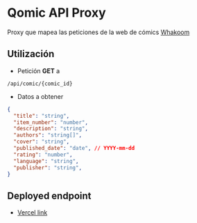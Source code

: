 # Qomic API Proxy

Proxy que mapea las peticiones de la web de cómics [Whakoom](https://www.whakoom.com/)

## Utilización
* Petición **GET** a
```
/api/comic/{comic_id}
```
* Datos a obtener
```json
{
  "title": "string",
  "item_number": "number",
  "description": "string",
  "authors": "string[]",
  "cover": "string",
  "published_date": "date", // YYYY-mm-dd
  "rating": "number",
  "language": "string",
  "publisher": "string",
}
```

## Deployed endpoint

* [Vercel link](https://qomic-proxy.vercel.app/)